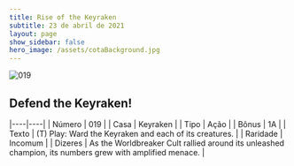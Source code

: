 ```yaml
---
title: Rise of the Keyraken
subtitle: 23 de abril de 2021
layout: page
show_sidebar: false
hero_image: /assets/cotaBackground.jpg
---
```


![019](https://cards-keyforge.s3.eu-north-1.amazonaws.com/media/en/rotk/019.png)

## Defend the Keyraken!

|----|----|
| Número | 019 |
| Casa | Keyraken |
| Tipo | Ação |
| Bônus | 1A |
| Texto | (T) Play: Ward the Keyraken and each of  its creatures. |
| Raridade | Incomum |
| Dizeres | As the Worldbreaker Cult rallied around  its unleashed champion, its numbers  grew with amplified menace. |
